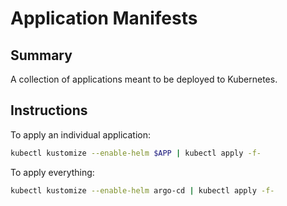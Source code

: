 # Application Manifests

## Summary

A collection of applications meant to be deployed to Kubernetes.

## Instructions

To apply an individual application:

```bash
kubectl kustomize --enable-helm $APP | kubectl apply -f-
```

To apply everything:

```bash
kubectl kustomize --enable-helm argo-cd | kubectl apply -f-
```

